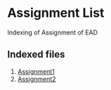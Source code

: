 # Assignment List
Indexing of Assignment of EAD
## Indexed files
1. [Assignment1](https://github.com/abiiralbhattarai/EAD/tree/main/Assignment/Assignment%201)
2. [Assignment2](https://github.com/abiiralbhattarai/EAD/tree/main/Assignment/Assignment%202)